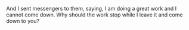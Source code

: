 And I sent messengers to them, saying, I am doing a great work and I cannot come down. Why should the work stop while I leave it and come down to you?
